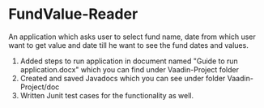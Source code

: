 # FundValue-Reader
An application which asks user to select fund name, date from which user want to get value and date till he want to see the fund dates and values. 
1) Added steps to run application in document named "Guide to run application.docx"  which you can find under Vaadin-Project folder
2) Created and saved Javadocs which you can see under folder Vaadin-Project/doc
3) Written Junit test cases for the functionality as well.
